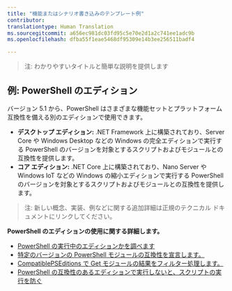 ```yaml
---
title: "機能またはシナリオ書き込みのテンプレート例"
contributor: 
translationtype: Human Translation
ms.sourcegitcommit: a656ec981dc03fd95c5e70e2d1a2c741ee1adc9b
ms.openlocfilehash: dfba55f1eae5468df95309e14b3ee256511badf4

---
```


>注: わかりやすいタイトルと簡単な説明を提供します

## 例: PowerShell のエディション ##
バージョン 5.1 から、PowerShell はさまざまな機能セットとプラットフォーム互換性を備える別のエディションで使用できます。

- **デスクトップ エディション:** .NET Framework 上に構築されており、Server Core や Windows Desktop などの Windows の完全エディションで実行する PowerShell のバージョンを対象とするスクリプトおよびモジュールとの互換性を提供します。
- **コア エディション:** .NET Core 上に構築されており、Nano Server や Windows IoT などの Windows の縮小エディションで実行する PowerShell のバージョンを対象とするスクリプトおよびモジュールとの互換性を提供します。

>注: 新しい概念、実装、例などに関する追加詳細は正規のテクニカル ドキュメントにリンクしてください。

**PowerShell のエディションの使用に関する詳細します。**
- [PowerShell の実行中のエディションかを調べます]()
- [特定のバージョンの PowerShell モジュールの互換性を宣言します。]()
- [CompatiblePSEditions で Get モジュールの結果をフィルター処理します。]()
- [PowerShell の互換性のあるエディションで実行しないと、スクリプトの実行を防ぐ]()



<!--HONumber=Oct16_HO1-->


